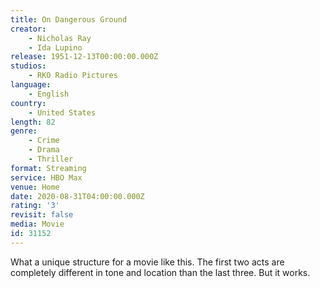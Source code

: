 ```yaml
---
title: On Dangerous Ground
creator:
    - Nicholas Ray
    - Ida Lupino
release: 1951-12-13T00:00:00.000Z
studios:
    - RKO Radio Pictures
language:
    - English
country:
    - United States
length: 82
genre:
    - Crime
    - Drama
    - Thriller
format: Streaming
service: HBO Max
venue: Home
date: 2020-08-31T04:00:00.000Z
rating: '3'
revisit: false
media: Movie
id: 31152
---
```


What a unique structure for a movie like this. The first two acts are completely different in tone and location than the last three. But it works.
